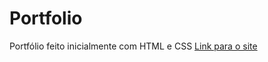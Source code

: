 # Portfolio
Portfólio feito inicialmente com HTML e CSS
<a href="https://fabaohs.github.io/Portfolio">Link para o site</a>
